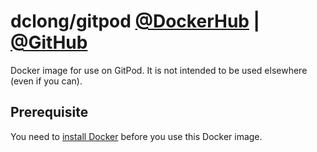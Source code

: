 # dclong/gitpod [@DockerHub](https://hub.docker.com/r/dclong/gitpod/) | [@GitHub](https://github.com/dclong/gitpod)

Docker image for use on GitPod.
It is not intended to be used elsewhere (even if you can).

## Prerequisite
You need to [install Docker](http://www.legendu.net/en/blog/docker-installation/) before you use this Docker image.
